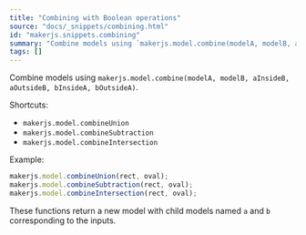 ```yaml
---
title: "Combining with Boolean operations"
source: "docs/_snippets/combining.html"
id: "makerjs.snippets.combining"
summary: "Combine models using `makerjs.model.combine(modelA, modelB, aInsideB, aOutsideB, bInsideA, bOutsideA)`."
tags: []
---
```

Combine models using `makerjs.model.combine(modelA, modelB, aInsideB, aOutsideB, bInsideA, bOutsideA)`.

Shortcuts:

- `makerjs.model.combineUnion`
- `makerjs.model.combineSubtraction`
- `makerjs.model.combineIntersection`

Example:

```javascript
makerjs.model.combineUnion(rect, oval);
makerjs.model.combineSubtraction(rect, oval);
makerjs.model.combineIntersection(rect, oval);
```

These functions return a new model with child models named `a` and `b` corresponding to the inputs.
